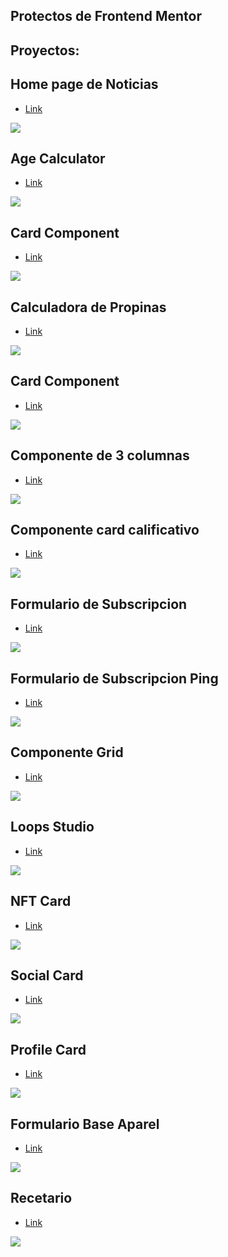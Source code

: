 ## Protectos de Frontend Mentor

## Proyectos:

## Home page de Noticias
- [Link](https://Leonardo291024.github.io/Frontend_Mentor/00-home-page-noticias)

![](./00-home-page-noticias/images/paginaDeNoticias.jpg)

## Age Calculator
- [Link](https://Leonardo291024.github.io/Frontend_Mentor/01-age-calculator)

![](./01-age-calculator/images/calculadora-cronologica.png)

## Card Component
- [Link](https://Leonardo291024.github.io/Frontend_Mentor/02-card-component)

![](./02-card-component/images/article-preview-component.png)

## Calculadora de Propinas
- [Link](https://Leonardo291024.github.io/Frontend_Mentor/03-calculadora-propinas)

![](./03-calculadora-propinas/images/calculadoraDePropinas.jpg)

## Card Component
- [Link](https://Leonardo291024.github.io/Frontend_Mentor/04-card-component)

![](./04-card-component/images/card-order-sumary.png)

## Componente de 3 columnas
- [Link](https://Leonardo291024.github.io/Frontend_Mentor/05-component-3-colunmas)

![](./05-component-3-colunmas/images/componente-3-columnas.png)

## Componente card calificativo
- [Link](https://Leonardo291024.github.io/Frontend_Mentor/06-component-card-calificativo)

![](./06-component-card-calificativo/images/ComponenteCalificativo.jpg)

## Formulario de Subscripcion
- [Link](https://Leonardo291024.github.io/Frontend_Mentor/07-formulario-subscripcion)

![](./07-formulario-subscripcion/images/formulario-de-suscripcion.png)

## Formulario de Subscripcion Ping
- [Link](https://Leonardo291024.github.io/Frontend_Mentor/08-formulario-ping)

![](./08-formulario-ping/images/ping.png)

## Componente Grid
- [Link](https://Leonardo291024.github.io/Frontend_Mentor/09-grid-component)

![](./09-grid-component/images/componente-grid.png)

## Loops Studio
- [Link](https://Leonardo291024.github.io/Frontend_Mentor/10-loop-studios)

![](./10-loop-studios/images/loopsStudios.jpg)

## NFT Card
- [Link](https://Leonardo291024.github.io/Frontend_Mentor/11-nft-card)

![](./11-nft-card/images/card-nft.png)

## Social Card
- [Link](https://Leonardo291024.github.io/Frontend_Mentor/12-card-redes-sociales)

![](./12-card-redes-sociales/images/socialCard.jpg)

## Profile Card
- [Link](https://Leonardo291024.github.io/Frontend_Mentor/13-profile-card-component)

![](./13-profile-card-component/images/component-card-profile.png)

## Formulario Base Aparel
- [Link](https://Leonardo291024.github.io/Frontend_Mentor/14-formulario-base-aparel)

![](./14-formulario-base-aparel/images/base-aparel.png)

## Recetario
- [Link](https://Leonardo291024.github.io/Frontend_Mentor/15-recetario)

![](./15-recetario/images/recetario.jpg)